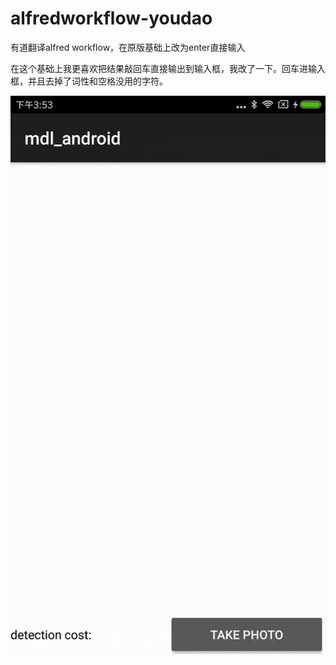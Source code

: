 # alfredworkflow-youdao
有道翻译alfred workflow，在原版基础上改为enter直接输入

在这个基础上我更喜欢把结果敲回车直接输出到输入框，我改了一下。回车进输入框，并且去掉了词性和空格没用的字符。

![Android case](src/android_showcase.gif)
